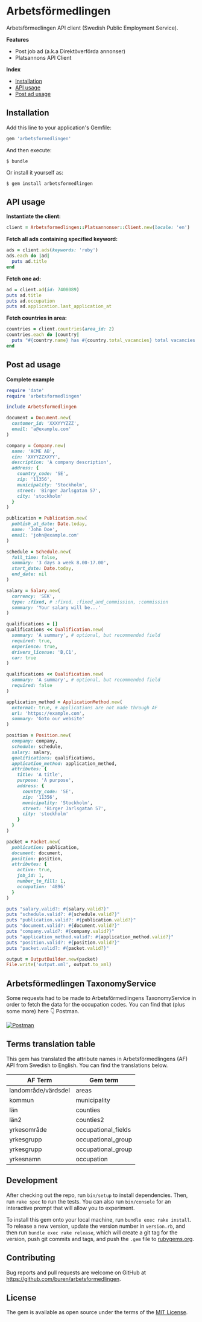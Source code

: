 # Arbetsförmedlingen

Arbetsförmedlingen API client (Swedish Public Employment Service).

__Features__
* Post job ad (a.k.a Direktöverförda annonser)
* Platsannons API Client


__Index__

* [Installation](#installation)
* [API usage](#api-usage)
* [Post ad usage](#post-ad-usage)

## Installation

Add this line to your application's Gemfile:

```ruby
gem 'arbetsformedlingen'
```

And then execute:

    $ bundle

Or install it yourself as:

    $ gem install arbetsformedlingen

## API usage

__Instantiate the client:__

```ruby
client = Arbetsformedlingen::Platsannonser::Client.new(locale: 'en')
```

__Fetch all ads containing specified keyword:__
```ruby
ads = client.ads(keywords: 'ruby')
ads.each do |ad|
  puts ad.title
end
```

__Fetch one ad:__
```ruby
ad = client.ad(id: 7408089)
puts ad.title
puts ad.occupation
puts ad.application.last_application_at
```

__Fetch countries in area:__
```ruby
countries = client.countries(area_id: 2)
countries.each do |country|
  puts "#{country.name} has #{country.total_vacancies} total vacancies."
end
```

## Post ad usage

__Complete example__

```ruby
require 'date'
require 'arbetsformedlingen'

include Arbetsformedlingen

document = Document.new(
  customer_id: 'XXXYYYZZZ',
  email: 'a@example.com'
)

company = Company.new(
  name: 'ACME AB',
  cin: 'XXYYZZXXYY',
  description: 'A company description',
  address: {
    country_code: 'SE',
    zip: '11356',
    municipality: 'Stockholm',
    street: 'Birger Jarlsgatan 57',
    city: 'stockholm'
  }
)

publication = Publication.new(
  publish_at_date: Date.today,
  name: 'John Doe',
  email: 'john@example.com'
)

schedule = Schedule.new(
  full_time: false,
  summary: '3 days a week 8.00-17.00',
  start_date: Date.today,
  end_date: nil
)

salary = Salary.new(
  currency: 'SEK',
  type: :fixed, # :fixed, :fixed_and_commission, :commission
  summary: 'Your salary will be...'
)

qualifications = []
qualifications << Qualification.new(
  summary: 'A summary', # optional, but recommended field
  required: true,
  experience: true,
  drivers_license: 'B,C1',
  car: true
)

qualifications << Qualification.new(
  summary: 'A summary', # optional, but recommended field
  required: false
)

application_method = ApplicationMethod.new(
  external: true, # applications are not made through AF
  url: 'https://example.com',
  summary: 'Goto our website'
)

position = Position.new(
  company: company,
  schedule: schedule,
  salary: salary,
  qualifications: qualifications,
  application_method: application_method,
  attributes: {
    title: 'A title',
    purpose: 'A purpose',
    address: {
      country_code: 'SE',
      zip: '11356',
      municipality: 'Stockholm',
      street: 'Birger Jarlsgatan 57',
      city: 'stockholm'
    }
  }
)

packet = Packet.new(
  publication: publication,
  document: document,
  position: position,
  attributes: {
    active: true,
    job_id: 1,
    number_to_fill: 1,
    occupation: '4896'
  }
)

puts "salary.valid?: #{salary.valid?}"
puts "schedule.valid?: #{schedule.valid?}"
puts "publication.valid?: #{publication.valid?}"
puts "document.valid?: #{document.valid?}"
puts "company.valid?: #{company.valid?}"
puts "application_method.valid?: #{application_method.valid?}"
puts "position.valid?: #{position.valid?}"
puts "packet.valid?: #{packet.valid?}"

output = OutputBuilder.new(packet)
File.write('output.xml', output.to_xml)
```

## Arbetsförmedlingen TaxonomyService

Some requests had to be made to Arbetsförmedlingens TaxonomyService in order to fetch the data for the occupation codes. You can find that (plus some more) here :point_down: Postman.

[![Postman](https://run.pstmn.io/button.svg)](https://app.getpostman.com/run-collection/9a27ec2518c1005f8aea)

## Terms translation table

This gem has translated the attribute names in Arbetsförmedlingens (AF) API from Swedish to English. You can find the translations below.

| AF Term              | Gem term           |
|--------------------- |--------------------|
| landområde/värdsdel | areas |
| kommun | municipality |
| län | counties |
| län2 | counties2 |
| yrkesområde | occupational_fields |
| yrkesgrupp | occupational_group |
| yrkesgrupp | occupational_group |
| yrkesnamn | occupation |


## Development

After checking out the repo, run `bin/setup` to install dependencies. Then, run `rake spec` to run the tests. You can also run `bin/console` for an interactive prompt that will allow you to experiment.

To install this gem onto your local machine, run `bundle exec rake install`. To release a new version, update the version number in `version.rb`, and then run `bundle exec rake release`, which will create a git tag for the version, push git commits and tags, and push the `.gem` file to [rubygems.org](https://rubygems.org).

## Contributing

Bug reports and pull requests are welcome on GitHub at https://github.com/buren/arbetsformedlingen.


## License

The gem is available as open source under the terms of the [MIT License](http://opensource.org/licenses/MIT).
